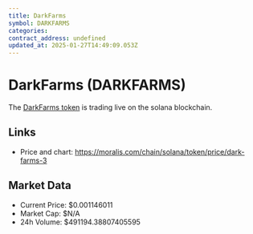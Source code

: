 ```yaml
---
title: DarkFarms
symbol: DARKFARMS
categories: 
contract_address: undefined
updated_at: 2025-01-27T14:49:09.053Z
---
```


# DarkFarms (DARKFARMS)
The [DarkFarms token](https://moralis.com/chain/solana/token/price/dark-farms-3) is trading live on the solana blockchain.

## Links
- Price and chart: https://moralis.com/chain/solana/token/price/dark-farms-3

## Market Data
- Current Price: $0.001146011
- Market Cap: $N/A
- 24h Volume: $491194.38807405595
